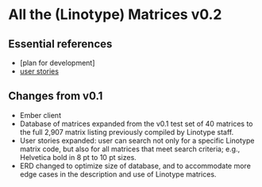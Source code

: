 # All the (Linotype) Matrices v0.2

## Essential references
* [plan for development]
* [user stories](https://github.com/EricLScace/allthemats-ember/wiki/user-stories)

## Changes from v0.1
* Ember client
* Database of matrices expanded from the v0.1 test set of 40 matrices to the full 2,907 matrix listing previously compiled by Linotype staff.
* User stories expanded: user can search not only for a specific Linotype matrix code, but also for all matrices that meet search criteria; e.g., Helvetica bold in 8 pt to 10 pt sizes.
* ERD changed to optimize size of database, and to accommodate more edge cases in the description and use of Linotype matrices.
